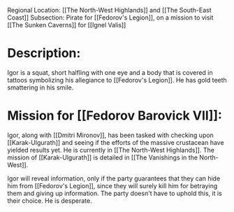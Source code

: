 Regional Location: [[The North-West Highlands]] and [[The South-East Coast]]
Subsection: Pirate for [[Fedorov's Legion]], on a mission to visit [[The Sunken Caverns]] for [[Ignel Valis]]
# Description:
Igor is a squat, short halfling with one eye and a body that is covered in tattoos symbolizing his allegiance to [[Fedorov's Legion]]. He has gold teeth smattering in his smile. 
# Mission for [[Fedorov Barovick VII]]:
Igor, along with [[Dmitri Mironov]], has been tasked with checking upon [[Karak-Ulgurath]] and seeing if the efforts of the massive crustacean have yielded results yet. He is currently in [[The North-West Highlands]]. The mission of [[Karak-Ulgurath]] is detailed in [[The Vanishings in the North-West]]. 

Igor will reveal information, only if the party guarantees that they can hide him from [[Fedorov's Legion]], since they will surely kill him for betraying them and giving up information. The party doesn't have to uphold this, it is their choice. He is desperate.  